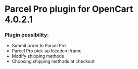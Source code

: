 # Parcel Pro plugin for OpenCart 4.0.2.1

### Plugin possibility:
- Submit order to Parcel Pro
- Parcel Pro pick-up location iframe
- Modify shipping methods
- Choosing shipping methods at checkout